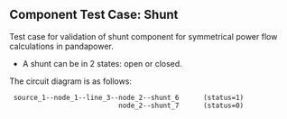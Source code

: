<!--
SPDX-FileCopyrightText: Contributors to the Power Grid Model project <powergridmodel@lfenergy.org>

SPDX-License-Identifier: MPL-2.0
-->

## Component Test Case: Shunt

Test case for validation of shunt component for symmetrical power flow calculations in pandapower.
- A shunt can be in 2 states: open or closed.

The circuit diagram is as follows:
```
 source_1--node_1--line_3--node_2--shunt_6      (status=1)
                           node_2--shunt_7      (status=0)
```
